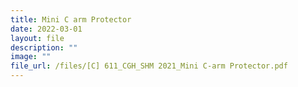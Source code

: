 ```yaml
---
title: Mini C arm Protector
date: 2022-03-01
layout: file
description: ""
image: ""
file_url: /files/[C] 611_CGH_SHM 2021_Mini C-arm Protector.pdf
---
```

